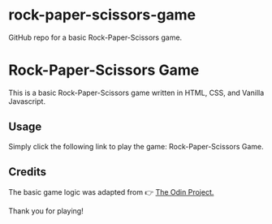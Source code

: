 # rock-paper-scissors-game
GitHub repo for a basic Rock-Paper-Scissors game.

<h1>Rock-Paper-Scissors Game</h1>
This is a basic Rock-Paper-Scissors game written in HTML, CSS, and Vanilla Javascript.

<h2>Usage</h2>
Simply click the following link to play the game: Rock-Paper-Scissors Game.

<h2>Credits</h2>
The basic game logic was adapted from 👉 <a href="https://www.theodinproject.com">The Odin Project.</a>

Thank you for playing!
